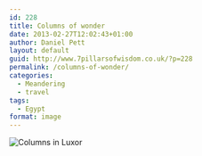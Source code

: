 ```yaml
---
id: 228
title: Columns of wonder
date: 2013-02-27T12:02:43+01:00
author: Daniel Pett
layout: default
guid: http://www.7pillarsofwisdom.co.uk/?p=228
permalink: /columns-of-wonder/
categories:
  - Meandering
  - travel
tags:
  - Egypt
format: image
---
```

<img src="https://farm9.staticflickr.com/8511/8553939973_f5d73be7ae_h.jpg" alt="Columns in Luxor" class="img-fluid"/>
